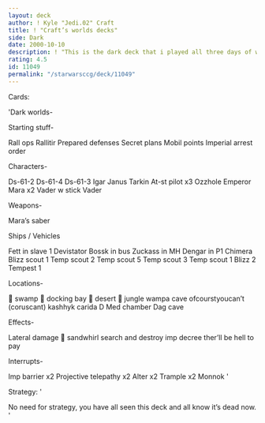 ```yaml
---
layout: deck
author: ! Kyle "Jedi.02" Craft
title: ! "Craft’s worlds decks"
side: Dark
date: 2000-10-10
description: ! "This is the dark deck that i played all three days of worlds.  I got third.  Too bad this deck is REALLY dead after JPSD."
rating: 4.5
id: 11049
permalink: "/starwarsccg/deck/11049"
---
```

Cards: 

'Dark worlds-

Starting stuff-

Rall ops
Rallitir
Prepared defenses
Secret plans
Mobil points
Imperial arrest order

Characters-

Ds-61-2
Ds-61-4
Ds-61-3
Igar
Janus
Tarkin
At-st pilot x3
Ozzhole
Emperor
Mara x2
Vader w stick
Vader

Weapons-

Mara’s saber

Ships / Vehicles

Fett in slave 1
Devistator
Bossk in bus
Zuckass in MH
Dengar in P1
Chimera
Blizz scout 1
Temp scout 2
Temp scout 5
Temp scout 3
Temp scout 1
Blizz 2
Tempest 1

Locations-

 swamp
 docking bay
 desert
 jungle
wampa cave
ofcourstyoucan’t (coruscant)
kashhyk
carida
D
Med chamber
Dag cave

Effects-

Lateral damage
 sandwhirl
search and destroy
imp decree
ther’ll be hell to pay

Interrupts-

Imp barrier x2
Projective telepathy x2
Alter x2
Trample x2
Monnok
'

Strategy: '

No need for strategy, you have all seen this deck and all know it’s dead now. '
